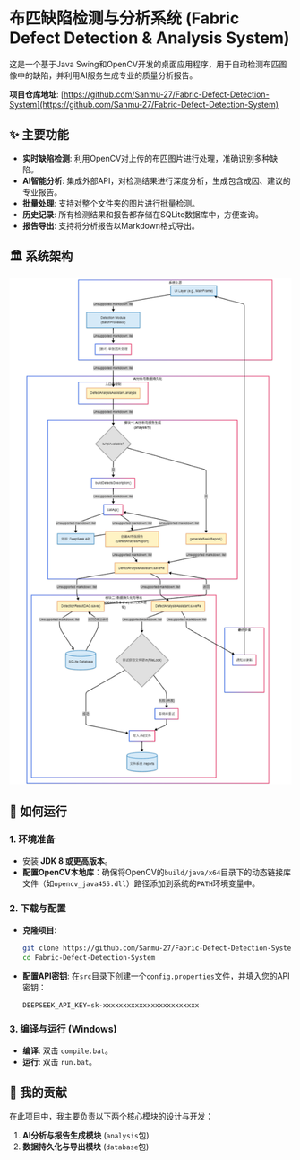 # 布匹缺陷检测与分析系统 (Fabric Defect Detection & Analysis System)

这是一个基于Java Swing和OpenCV开发的桌面应用程序，用于自动检测布匹图像中的缺陷，并利用AI服务生成专业的质量分析报告。

**项目仓库地址**: [https://github.com/Sanmu-27/Fabric-Defect-Detection-System](https://github.com/Sanmu-27/Fabric-Defect-Detection-System)

## ✨ 主要功能

- **实时缺陷检测**: 利用OpenCV对上传的布匹图片进行处理，准确识别多种缺陷。
- **AI智能分析**: 集成外部API，对检测结果进行深度分析，生成包含成因、建议的专业报告。
- **批量处理**: 支持对整个文件夹的图片进行批量检测。
- **历史记录**: 所有检测结果和报告都存储在SQLite数据库中，方便查询。
- **报告导出**: 支持将分析报告以Markdown格式导出。

## 🏛️ 系统架构

![系统架构图](./assets/1.png)


## 🚀 如何运行

### 1. 环境准备
- 安装 **JDK 8 或更高版本**。
- **配置OpenCV本地库**：确保将OpenCV的`build/java/x64`目录下的动态链接库文件（如`opencv_java455.dll`）路径添加到系统的`PATH`环境变量中。

### 2. 下载与配置
- **克隆项目**:
  ```bash
  git clone https://github.com/Sanmu-27/Fabric-Defect-Detection-System.git
  cd Fabric-Defect-Detection-System
  ```
- **配置API密钥**:
  在`src`目录下创建一个`config.properties`文件，并填入您的API密钥：
  ```properties
  DEEPSEEK_API_KEY=sk-xxxxxxxxxxxxxxxxxxxxxxxx
  ```

### 3. 编译与运行 (Windows)
- **编译**: 双击 `compile.bat`。
- **运行**: 双击 `run.bat`。

## 👤 我的贡献

在此项目中，我主要负责以下两个核心模块的设计与开发：
1.  **AI分析与报告生成模块** (`analysis`包)
2.  **数据持久化与导出模块** (`database`包)
